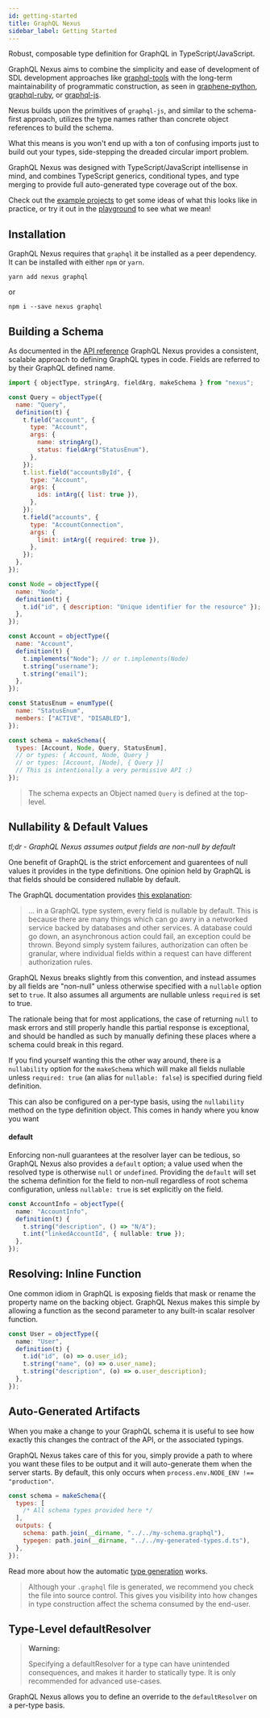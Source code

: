 ```yaml
---
id: getting-started
title: GraphQL Nexus
sidebar_label: Getting Started
---
```


Robust, composable type definition for GraphQL in TypeScript/JavaScript.

GraphQL Nexus aims to combine the simplicity and ease of development of SDL development approaches like [graphql-tools](https://www.apollographql.com/docs/graphql-tools/generate-schema.html) with the long-term maintainability of programmatic construction, as seen in [graphene-python](https://docs.graphene-python.org/en/latest/), [graphql-ruby](https://github.com/rmosolgo/graphql-ruby), or [graphql-js](https://github.com/graphql/graphql-js).

Nexus builds upon the primitives of `graphql-js`, and similar to the schema-first approach, utilizes the type names rather than concrete object references to build the schema.

What this means is you won't end up with a ton of confusing imports just to build out your types, side-stepping the dreaded circular import problem.

GraphQL Nexus was designed with TypeScript/JavaScript intellisense in mind, and combines TypeScript generics, conditional types, and type merging to provide full auto-generated type coverage out of the box.

Check out the [example projects](https://github.com/graphql-nexus/nexus/tree/develop/examples) to get some ideas of what this looks like in practice, or try it out in the [playground](../playground) to see what we mean!

## Installation

GraphQL Nexus requires that `graphql` it be installed as a peer dependency. It can be installed with either `npm` or `yarn`.

`yarn add nexus graphql`

or

`npm i --save nexus graphql`

## Building a Schema

As documented in the [API reference](../api-reference) GraphQL Nexus provides a consistent, scalable approach to defining GraphQL types in code. Fields are referred to by their GraphQL defined name.

```js
import { objectType, stringArg, fieldArg, makeSchema } from "nexus";

const Query = objectType({
  name: "Query",
  definition(t) {
    t.field("account", {
      type: "Account",
      args: {
        name: stringArg(),
        status: fieldArg("StatusEnum"),
      },
    });
    t.list.field("accountsById", {
      type: "Account",
      args: {
        ids: intArg({ list: true }),
      },
    });
    t.field("accounts", {
      type: "AccountConnection",
      args: {
        limit: intArg({ required: true }),
      },
    });
  },
});

const Node = objectType({
  name: "Node",
  definition(t) {
    t.id("id", { description: "Unique identifier for the resource" });
  },
});

const Account = objectType({
  name: "Account",
  definition(t) {
    t.implements("Node"); // or t.implements(Node)
    t.string("username");
    t.string("email");
  },
});

const StatusEnum = enumType({
  name: "StatusEnum",
  members: ["ACTIVE", "DISABLED"],
});

const schema = makeSchema({
  types: [Account, Node, Query, StatusEnum],
  // or types: { Account, Node, Query }
  // or types: [Account, [Node], { Query }]
  // This is intentionally a very permissive API :)
});
```

> The schema expects an Object named `Query` is defined at the top-level.

## Nullability & Default Values

_tl;dr - GraphQL Nexus assumes output fields are non-null by default_

One benefit of GraphQL is the strict enforcement and guarentees of null values it provides in the type definitions. One opinion held by GraphQL is that fields should be considered nullable by default.

The GraphQL documentation provides [this explanation](https://graphql.org/learn/best-practices/#nullability):

> ... in a GraphQL type system, every field is nullable by default. This is because there are many things which can go awry in a networked service backed by databases and other services. A database could go down, an asynchronous action could fail, an exception could be thrown. Beyond simply system failures, authorization can often be granular, where individual fields within a request can have different authorization rules.

GraphQL Nexus breaks slightly from this convention, and instead assumes by all fields are "non-null" unless otherwise specified with a `nullable` option set to `true`. It also assumes all arguments are nullable unless `required` is set to true.

The rationale being that for most applications, the case of returning `null` to mask errors and still properly handle this partial response is exceptional, and should be handled as such by manually defining these places where a schema could break in this regard.

If you find yourself wanting this the other way around, there is a `nullability` option for the `makeSchema` which will make all fields nullable unless `required: true` (an alias for `nullable: false`) is specified during field definition.

This can also be configured on a per-type basis, using the `nullability` method on the type definition object. This comes in handy where you know you want

#### default

Enforcing non-null guarantees at the resolver layer can be tedious, so GraphQL Nexus also provides a `default` option; a value used when the resolved type is otherwise `null` or `undefined`. Providing the `default` will set the schema definition for the field to non-null regardless of root schema configuration, unless `nullable: true` is set explicitly on the field.

```ts
const AccountInfo = objectType({
  name: "AccountInfo",
  definition(t) {
    t.string("description", () => "N/A");
    t.int("linkedAccountId", { nullable: true });
  },
});
```

## Resolving: Inline Function

One common idiom in GraphQL is exposing fields that mask or rename the property name on the backing object. GraphQL Nexus makes this simple by allowing a function as the second parameter to any built-in scalar resolver function.

```ts
const User = objectType({
  name: "User",
  definition(t) {
    t.id("id", (o) => o.user_id);
    t.string("name", (o) => o.user_name);
    t.string("description", (o) => o.user_description);
  },
});
```

## Auto-Generated Artifacts

When you make a change to your GraphQL schema it is useful to see how exactly this changes the contract of the API, or the associated typings.

GraphQL Nexus takes care of this for you, simply provide a path to where you want these files to be output and it will auto-generate them when the server starts. By default, this only occurs when `process.env.NODE_ENV !== "production"`.

```js
const schema = makeSchema({
  types: [
    /* All schema types provided here */
  ],
  outputs: {
    schema: path.join(__dirname, "../../my-schema.graphql"),
    typegen: path.join(__dirname, "../../my-generated-types.d.ts"),
  },
});
```

Read more about how the automatic [type generation](type-generation.md) works.

<blockquote class="good">
Although your <code>.graphql</code> file is generated, we recommend you check the file into source control. This gives you visibility into how changes in type construction affect the schema consumed by the end-user.
</blockquote>

## Type-Level defaultResolver

<blockquote class="warn">
<b>Warning:</b>

Specifying a defaultResolver for a type can have unintended consequences, and makes it harder to statically type. It is only recommended for advanced use-cases.

</blockquote>

GraphQL Nexus allows you to define an override to the `defaultResolver` on a per-type basis.
